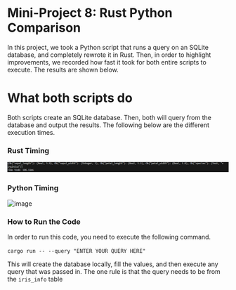 # Mini-Project 8: Rust Python Comparison

In this project, we took a Python script that runs a query on an SQLite database, and completely rewrote it in Rust. Then, in order to highlight improvements, we recorded how fast it took for both entire scripts to execute. The results are shown below.

# What both scripts do
Both scripts create an SQLite database. Then, both will query from the database and output the results. The following below are the different execution times.

### Rust Timing
![Alt text](image.png)

### Python Timing
![image](https://github.com/nogibjj/kb545-rust-python-compare/assets/55768636/8e198933-beb4-4864-8cfd-a0f3e89ebf7b)

### How to Run the Code

In order to run this code, you need to execute the following command.

``` cargo run -- --query "ENTER YOUR QUERY HERE" ```

This will create the database locally, fill the values, and then execute any query that was passed in. The one rule is that the query needs to be from the ```iris_info``` table
